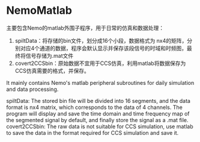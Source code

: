 # NemoMatlab
主要包含Nemo的matlab外围子程序，用于日常的仿真和数据处理：

1.  spiltData：将存储的bin文件，划分成16个小段，数据格式为 nx4的矩阵，分别对应4个通道的数据，程序会默认显示并保存该段信号的时域和时频图，最终将信号存储为.mat文件
2.  covert2CCSbin：原始数据不宜用于CCS仿真，利用matlab将数据保存为CCS仿真需要的格式，并保存。


It mainly contains Nemo's matlab peripheral subroutines for daily simulation and data processing.

spiltData: The stored bin file will be divided into 16 segments, and the data format is nx4 matrix, which corresponds to the data of 4 channels. The program will display and save the time domain and time frequency map of the segmented signal by default, and finally store the signal as a .mat file.
covert2CCSbin: The raw data is not suitable for CCS simulation, use matlab to save the data in the format required for CCS simulation and save it.
